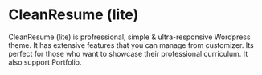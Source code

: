 # CleanResume (lite)

CleanResume (lite) is profressional, simple & ultra-responsive Wordpress theme. It has extensive features that you can manage from customizer. Its perfect for those who want to showcase their professional curriculum. It also support Portfolio.
